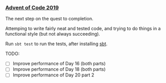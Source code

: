 ### [Advent of Code 2019](https://adventofcode.com/2019)

The next step on the quest to completion.

Attemping to write fairly neat and tested code, and trying to do things in a
functional style (but not always succeeding).

Run `sbt test` to run the tests, after installing
[sbt](https://www.scala-sbt.org/).

TODO:

* [ ] Improve performance of Day 16 (both parts)
* [ ] Improve performance of Day 18 (both parts)
* [ ] Improve performance of Day 20 part 2
